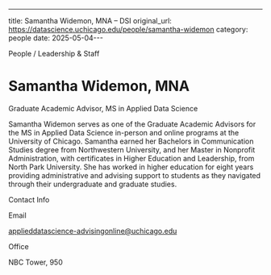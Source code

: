---
title: Samantha Widemon, MNA – DSI
original_url: https://datascience.uchicago.edu/people/samantha-widemon
category: people
date: 2025-05-04---

People / Leadership & Staff

# Samantha Widemon, MNA

Graduate Academic Advisor, MS in Applied Data Science

Samantha Widemon serves as one of the Graduate Academic Advisors for the MS in Applied Data Science in-person and online programs at the University of Chicago. Samantha earned her Bachelors in Communication Studies degree from Northwestern University, and her Master in Nonprofit Administration, with certificates in Higher Education and Leadership, from North Park University. She has worked in higher education for eight years providing administrative and advising support to students as they navigated through their undergraduate and graduate studies.

Contact Info

Email

applieddatascience-advisingonline@uchicago.edu

Office

NBC Tower, 950

